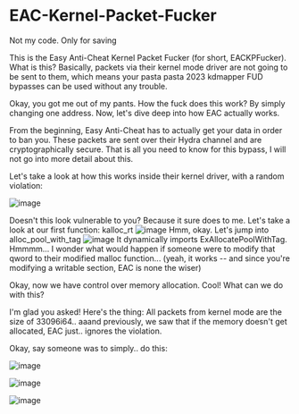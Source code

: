 # EAC-Kernel-Packet-Fucker
Not my code. Only for saving

This is the Easy Anti-Cheat Kernel Packet Fucker (for short, EACKPFucker).
What is this? Basically, packets via their kernel mode driver are not going to be sent to them, which means your pasta pasta 2023 kdmapper FUD bypasses can be used without any trouble.

Okay, you got me out of my pants. How the fuck does this work?
By simply changing one address. Now, let's dive deep into how EAC actually works.

From the beginning, Easy Anti-Cheat has to actually get your data in order to ban you. These packets are sent over their Hydra channel and are cryptographically secure. That is all you need to know for this bypass, I will not go into more detail about this.

Let's take a look at how this works inside their kernel driver, with a random violation:

![image](https://user-images.githubusercontent.com/13917777/173832205-99154956-9186-4edd-a9a0-654384856299.png)

Doesn't this look vulnerable to you? Because it sure does to me.
Let's take a look at our first function: kalloc_rt
![image](https://user-images.githubusercontent.com/13917777/173832254-ecdf64c9-2524-4248-9810-305dba0573a3.png)
Hmm, okay. Let's jump into alloc_pool_with_tag
![image](https://user-images.githubusercontent.com/13917777/173832337-8fb57475-8e45-478b-8390-f31d1b51868e.png)
It dynamically imports ExAllocatePoolWithTag. Hmmmm... I wonder what would happen if someone were to modify that qword to their modified malloc function... (yeah, it works -- and since you're modifying a writable section, EAC is none the wiser)

Okay, now we have control over memory allocation. Cool! What can we do with this?

I'm glad you asked! Here's the thing: All packets from kernel mode are the size of 33096i64.. aaand previously, we saw that if the memory doesn't get allocated, EAC just.. ignores the violation.

Okay, say someone was to simply.. do this:

![image](https://user-images.githubusercontent.com/13917777/173832960-7e26cb65-5752-4a6c-9e04-a31075f9382d.png)

![image](https://user-images.githubusercontent.com/13917777/173832390-4483329e-0a5a-45a6-90d7-49b203f4677b.png)

![image](https://user-images.githubusercontent.com/13917777/173832413-ec97bc29-0dc2-40dd-b3e6-c4d9f3480bdd.png)



